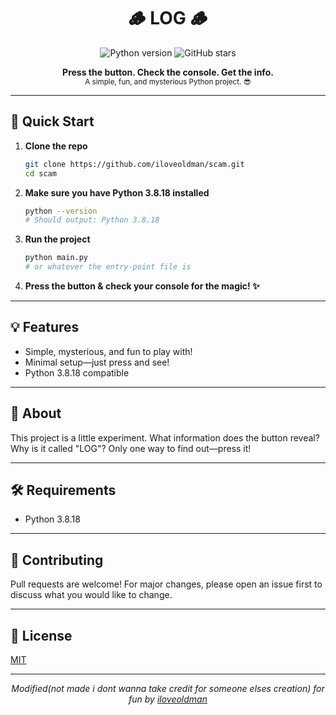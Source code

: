 <h1 align="center">🪵 LOG 🪵</h1>
<p align="center">
  <img src="https://img.shields.io/badge/python-3.8.18-blue?logo=python&logoColor=white" alt="Python version">
  <img src="https://img.shields.io/github/stars/iloveoldman/scam?style=social" alt="GitHub stars">
</p>

<p align="center">
  <b>Press the button. Check the console. Get the info.</b><br>
  <sub>A simple, fun, and mysterious Python project. 😎</sub>
</p>

---

## 🚀 Quick Start

1. **Clone the repo**
   ```bash
   git clone https://github.com/iloveoldman/scam.git
   cd scam
   ```

2. **Make sure you have Python 3.8.18 installed**
   ```bash
   python --version
   # Should output: Python 3.8.18
   ```

3. **Run the project**
   ```bash
   python main.py
   # or whatever the entry-point file is
   ```

4. **Press the button & check your console for the magic! ✨**

---

## 💡 Features

- Simple, mysterious, and fun to play with!
- Minimal setup—just press and see!
- Python 3.8.18 compatible

---

## 👀 About

This project is a little experiment. What information does the button reveal? Why is it called "LOG"? Only one way to find out—press it!

---

## 🛠️ Requirements

- Python 3.8.18

---

## 🤝 Contributing

Pull requests are welcome! For major changes, please open an issue first to discuss what you would like to change.

---

## 📜 License

[MIT](LICENSE)

---

<p align="center">
  <i>Modified(not made i dont wanna take credit for someone elses creation) for fun by <a href="https://github.com/iloveoldman">iloveoldman</a></i>
</p>
